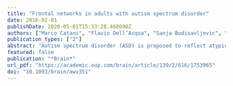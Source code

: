 ```yaml
---
title: "Frontal networks in adults with autism spectrum disorder"
date: 2016-02-01
publishDate: 2020-05-01T15:33:28.468098Z
authors: ["Marco Catani", "Flavio Dell’Acqua", "Sanja Budisavljevic", "Henrietta Howells", "Michel Thiebaut de Schotten", "Seán Froudist-Walsh", "Lucio D’Anna", "Abigail Thompson", "Stefano Sandrone", "Edward T. Bullmore", "John Suckling", "Simon Baron-Cohen", "Michael V. Lombardo", "Sally J. Wheelwright", "Bhismadev Chakrabarti", "Meng-Chuan Lai", "Amber N. V. Ruigrok", "Alexander Leemans", "Christine Ecker", "Mrc Aims Consortium", "Michael C. Craig", "Declan G. M. Murphy"]
publication_types: ["2"]
abstract: "Autism spectrum disorder (ASD) is proposed to reflect atypical connectivity between higher-order association areas. Using diffusion imaging, Catani et al. revea"
featured: false
publication: "*Brain*"
url_pdf: "https://academic.oup.com/brain/article/139/2/616/1753965"
doi: "10.1093/brain/awv351"
---
```


